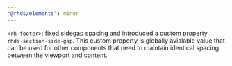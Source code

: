 ```yaml
---
"@rhds/elements": minor
---
```


`<rh-footer>`: fixed sidegap spacing and introduced a custom property `--rhds-section-side-gap`.
This custom property is globally avialable value that can be used for other components that need
to maintain identical spacing between the viewport and content.
